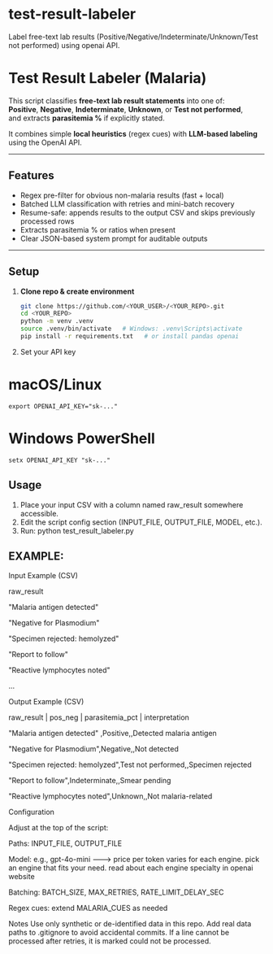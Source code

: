 # test-result-labeler
Label free-text lab results (Positive/Negative/Indeterminate/Unknown/Test not performed) using openai API.
# Test Result Labeler (Malaria)

This script classifies **free-text lab result statements** into one of:  
**Positive**, **Negative**, **Indeterminate**, **Unknown**, or **Test not performed**,  
and extracts **parasitemia %** if explicitly stated.

It combines simple **local heuristics** (regex cues) with **LLM-based labeling** using the OpenAI API.

---

## Features
- Regex pre-filter for obvious non-malaria results (fast + local)
- Batched LLM classification with retries and mini-batch recovery
- Resume-safe: appends results to the output CSV and skips previously processed rows
- Extracts parasitemia % or ratios when present
- Clear JSON-based system prompt for auditable outputs

---

## Setup

1. **Clone repo & create environment**
   ```bash
   git clone https://github.com/<YOUR_USER>/<YOUR_REPO>.git
   cd <YOUR_REPO>
   python -m venv .venv
   source .venv/bin/activate   # Windows: .venv\Scripts\activate
   pip install -r requirements.txt   # or install pandas openai
2. Set your API key
  # macOS/Linux
    export OPENAI_API_KEY="sk-..."
  # Windows PowerShell
    setx OPENAI_API_KEY "sk-..."
## Usage
1. Place your input CSV with a column named raw_result somewhere accessible.
2. Edit the script config section (INPUT_FILE, OUTPUT_FILE, MODEL, etc.).
3. Run:
   python test_result_labeler.py

## EXAMPLE:
Input Example (CSV)

raw_result

"Malaria antigen detected"

"Negative for Plasmodium"

"Specimen rejected: hemolyzed"

"Report to follow"

"Reactive lymphocytes noted"

...

Output Example (CSV)

raw_result | pos_neg | parasitemia_pct | interpretation

"Malaria antigen detected" ,Positive,,Detected malaria antigen

"Negative for Plasmodium",Negative,,Not detected

"Specimen rejected: hemolyzed",Test not performed,,Specimen rejected

"Report to follow",Indeterminate,,Smear pending

"Reactive lymphocytes noted",Unknown,,Not malaria-related

Configuration

Adjust at the top of the script:

Paths: INPUT_FILE, OUTPUT_FILE

Model: e.g., gpt-4o-mini ---> price per token varies for each engine. pick an engine that fits your need. read about each engine specialty in openai website

Batching: BATCH_SIZE, MAX_RETRIES, RATE_LIMIT_DELAY_SEC

Regex cues: extend MALARIA_CUES as needed

Notes
Use only synthetic or de-identified data in this repo.
Add real data paths to .gitignore to avoid accidental commits.
If a line cannot be processed after retries, it is marked could not be processed.
